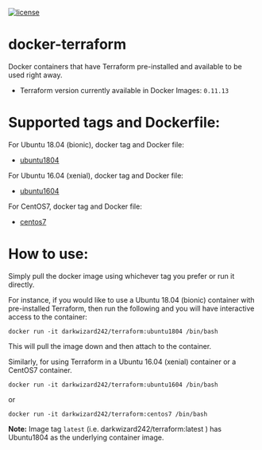 [![license](https://img.shields.io/badge/License-MIT-brightgreen.svg)](https://github.com/Tech-Overlord/dockerterraform/blob/master/LICENSE) 

# docker-terraform
Docker containers that have Terraform pre-installed and available to be used right away.

* Terraform version currently available in Docker Images: `0.11.13`

# Supported tags and Dockerfile:

For Ubuntu 18.04 (bionic), docker tag and Docker file:
* [ubuntu1804](https://github.com/Tech-Overlord/docker-terraform/blob/master/ubuntu/bionic/Dockerfile)

For Ubuntu 16.04 (xenial), docker tag and Docker file:
* [ubuntu1604](https://github.com/Tech-Overlord/docker-terraform/blob/master/ubuntu/xenial/Dockerfile)

For CentOS7, docker tag and Docker file:
* [centos7](https://github.com/Tech-Overlord/docker-terraform/blob/master/centos/7/Dockerfile)

# How to use:
Simply pull the docker image using whichever tag you prefer or run it directly.

For instance, if you would like to use a Ubuntu 18.04 (bionic) container with pre-installed Terraform, then run the following and you will have interactive access to the container:

```shell
docker run -it darkwizard242/terraform:ubuntu1804 /bin/bash 
```

This will pull the image down and then attach to the container.


Similarly, for using Terraform in a Ubuntu 16.04 (xenial) container or a CentOS7 container.
```shell
docker run -it darkwizard242/terraform:ubuntu1604 /bin/bash
```
or
```shell
docker run -it darkwizard242/terraform:centos7 /bin/bash
```


**Note:** Image tag `latest` (i.e. darkwizard242/terraform:latest ) has Ubuntu1804 as the underlying container image.
